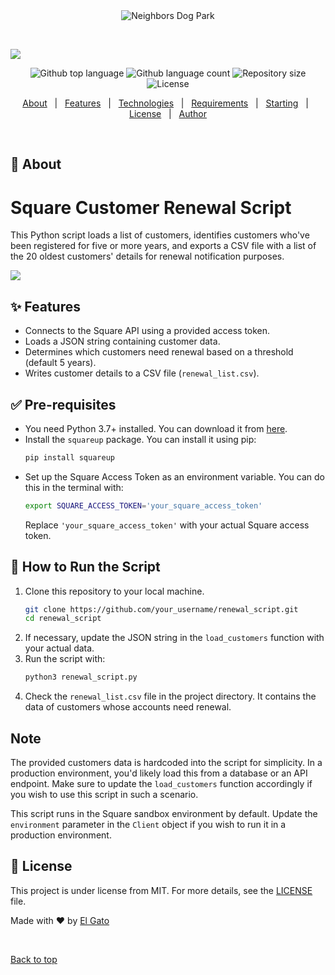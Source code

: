 <div align="center" id="top"> 
  <img src="./.github/app.gif" alt="Neighbors Dog Park" />


  &#xa0;

  <!-- <a href="https://neighborsdogpark.netlify.app">Demo</a> -->
</div>

[![](https://images.squarespace-cdn.com/content/v1/629e6c49c6d4cb5b1d5808af/a578b412-bcea-47f6-a078-ed6f670adc86/A4DC5FE9-4813-4B28-B7F1-06E538E2334F.png?format=1500w)](https://www.neighborsatx.com/)


<p align="center">
  <img alt="Github top language" src="https://img.shields.io/github/languages/top/jordanistan/neighbors-dog-park?color=56BEB8">

  <img alt="Github language count" src="https://img.shields.io/github/languages/count/jordanistan/neighbors-dog-park?color=56BEB8">

  <img alt="Repository size" src="https://img.shields.io/github/repo-size/jordanistan/neighbors-dog-park?color=56BEB8">

  <img alt="License" src="https://img.shields.io/github/license/jordanistan/neighbors-dog-park?color=56BEB8">

  <!-- <img alt="Github issues" src="https://img.shields.io/github/issues/jordanistan/neighbors-dog-park?color=56BEB8" /> -->

  <!-- <img alt="Github forks" src="https://img.shields.io/github/forks/jordanistan/neighbors-dog-park?color=56BEB8" /> -->

  <!-- <img alt="Github stars" src="https://img.shields.io/github/stars/jordanistan/neighbors-dog-park?color=56BEB8" /> -->
</p>

<!-- Status -->

<!-- <h4 align="center"> 
	🚧  Neighbors Dog Park 🚀 Under construction...  🚧
</h4> 

<hr> -->

<p align="center">
  <a href="#dart-about">About</a> &#xa0; | &#xa0; 
  <a href="#sparkles-features">Features</a> &#xa0; | &#xa0;
  <a href="#rocket-technologies">Technologies</a> &#xa0; | &#xa0;
  <a href="#white_check_mark-requirements">Requirements</a> &#xa0; | &#xa0;
  <a href="#checkered_flag-starting">Starting</a> &#xa0; | &#xa0;
  <a href="#memo-license">License</a> &#xa0; | &#xa0;
  <a href="https://github.com/jordanistan" target="_blank">Author</a>
</p>

<br>

## :dart: About ##

# Square Customer Renewal Script

This Python script loads a list of customers, identifies customers who've been registered for five or more years, and exports a CSV file with a list of the 20 oldest customers' details for renewal notification purposes.

![](neighbors-members-renew-list.gif)
## :sparkles: Features

- Connects to the Square API using a provided access token.
- Loads a JSON string containing customer data.
- Determines which customers need renewal based on a threshold (default 5 years).
- Writes customer details to a CSV file (`renewal_list.csv`).

## :white_check_mark: Pre-requisites

- You need Python 3.7+ installed. You can download it from [here](https://www.python.org/downloads/).
- Install the `squareup` package. You can install it using pip:
    ```sh
    pip install squareup
    ```
- Set up the Square Access Token as an environment variable. You can do this in the terminal with:
    ```sh
    export SQUARE_ACCESS_TOKEN='your_square_access_token'
    ```
    Replace `'your_square_access_token'` with your actual Square access token.

## :checkered_flag: How to Run the Script

1. Clone this repository to your local machine.
    ```sh
    git clone https://github.com/your_username/renewal_script.git
    cd renewal_script
    ```
2. If necessary, update the JSON string in the `load_customers` function with your actual data.
3. Run the script with:
    ```sh
    python3 renewal_script.py
    ```
4. Check the `renewal_list.csv` file in the project directory. It contains the data of customers whose accounts need renewal.

## Note

The provided customers data is hardcoded into the script for simplicity. In a production environment, you'd likely load this from a database or an API endpoint. Make sure to update the `load_customers` function accordingly if you wish to use this script in such a scenario. 

This script runs in the Square sandbox environment by default. Update the `environment` parameter in the `Client` object if you wish to run it in a production environment.
## :memo: License ##

This project is under license from MIT. For more details, see the [LICENSE](LICENSE.md) file.


Made with :heart: by <a href="https://github.com/jordanistan" target="_blank">El Gato</a>

&#xa0;

<a href="#top">Back to top</a>
